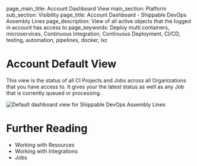 page_main_title: Account Dashboard View
main_section: Platform
sub_section: Visibility
page_title: Account Dashboard - Shippable DevOps Assembly Lines
page_description: View of all active objects that the logged in account has access to
page_keywords: Deploy multi containers, microservices, Continuous Integration, Continuous Deployment, CI/CD, testing, automation, pipelines, docker, lxc

# Account Default View
This view is the status of all CI Projects and Jobs across all Organizations that you have access to. It gives your the latest status as well as any Job that is currently queued or processing.

<img src="/images/platform/visibility/account-dash-view.jpg" alt="Default dashboard view for Shippable DevOps Assembly Lines" style="vertical-align: middle;display: block;margin-left: auto;margin-right: auto;"/>

# Further Reading
* Working with Resources
* Working with Integrations
* Jobs